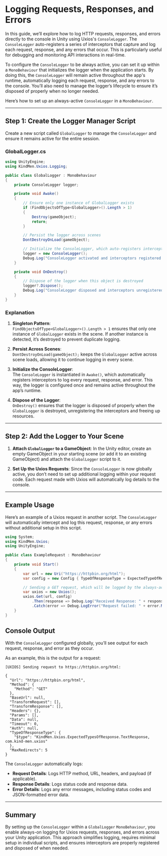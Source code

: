 ﻿# Logging Requests, Responses, and Errors

In this guide, we’ll explore how to log HTTP requests, responses, and errors directly to the console in Unity using
Uxios's `ConsoleLogger`. The `ConsoleLogger` auto-registers a series of interceptors that capture and log each request,
response, and any errors that occur. This is particularly useful for debugging and monitoring API interactions in
real-time.

To configure the `ConsoleLogger` to be always active, you can set it up within a `MonoBehaviour` that initializes the
logger when the application starts. By doing this, the `ConsoleLogger` will remain active throughout the app's runtime,
automatically logging each request, response, and any errors to the console. You’ll also need to manage the logger’s
lifecycle to ensure it’s disposed of properly when no longer needed.

Here’s how to set up an always-active `ConsoleLogger` in a `MonoBehaviour`.

---

## Step 1: Create the Logger Manager Script

Create a new script called `GlobalLogger` to manage the `ConsoleLogger` and ensure it remains active for the entire
session.

### GlobalLogger.cs

```csharp
using UnityEngine;
using KindMen.Uxios.Logging;

public class GlobalLogger : MonoBehaviour
{
    private ConsoleLogger logger;

    private void Awake()
    {
        // Ensure only one instance of GlobalLogger exists
        if (FindObjectsOfType<GlobalLogger>().Length > 1)
        {
            Destroy(gameObject);
            return;
        }

        // Persist the logger across scenes
        DontDestroyOnLoad(gameObject);

        // Initialize the ConsoleLogger, which auto-registers interceptors
        logger = new ConsoleLogger();
        Debug.Log("ConsoleLogger activated and interceptors registered.");
    }

    private void OnDestroy()
    {
        // Dispose of the logger when this object is destroyed
        logger?.Dispose();
        Debug.Log("ConsoleLogger disposed and interceptors unregistered.");
    }
}
```

### Explanation

1. **Singleton Pattern**:  
   `FindObjectsOfType<GlobalLogger>().Length > 1` ensures that only one instance of `GlobalLogger` exists in the scene.
   If another instance is detected, it’s destroyed to prevent duplicate logging.

2. **Persist Across Scenes**:  
   `DontDestroyOnLoad(gameObject);` keeps the `GlobalLogger` active across scene loads, allowing it to continue logging
   in every scene.

3. **Initialize the ConsoleLogger**:  
   The `ConsoleLogger` is instantiated in `Awake()`, which automatically registers interceptors to log every request,
   response, and error. This way, the logger is configured once and remains active throughout the app’s runtime.

4. **Dispose of the Logger**:  
   `OnDestroy()` ensures that the logger is disposed of properly when the `GlobalLogger` is destroyed, unregistering the
   interceptors and freeing up resources.

---

## Step 2: Add the Logger to Your Scene

1. **Attach `GlobalLogger` to a GameObject**: In the Unity editor, create an empty GameObject in your starting scene (or
   add it to an existing GameObject) and attach the `GlobalLogger` script to it.

2. **Set Up the Uxios Requests**: Since the `ConsoleLogger` is now globally active, you don’t need to set up additional
   logging within your request code. Each request made with Uxios will automatically log details to the console.

---

## Example Usage

Here’s an example of a Uxios request in another script. The `ConsoleLogger` will automatically intercept and log this
request, response, or any errors without additional setup in this script.

```csharp
using System;
using KindMen.Uxios;
using UnityEngine;

public class ExampleRequest : MonoBehaviour
{
    private void Start()
    {
        var url = new Uri("https://httpbin.org/html");
        var config = new Config { TypeOfResponseType = ExpectedTypeOfResponse.Text() };

        // Sending a GET request, which will be logged by the always-active ConsoleLogger
        var uxios = new Uxios();
        uxios.Get(url, config)
            .Then(response => Debug.Log("Received Response: " + response.Data))
            .Catch(error => Debug.LogError("Request failed: " + error.Message));
    }
}
```

## Console Output

With the `ConsoleLogger` configured globally, you’ll see output for each request, response, and error as they occur.

As an example, this is the output for a request:

```plaintext
[UXIOS] Sending request to https://httpbin.org/html: 

{
  "Url": "https://httpbin.org/html",
  "Method": {
    "Method": "GET"
  },
  "BaseUrl": null,
  "TransformRequest": [],
  "TransformResponse": [],
  "Headers": {},
  "Params": [],
  "Data": null,
  "Timeout": 0,
  "Auth": null,
  "TypeOfResponseType": {
    "$type": "KindMen.Uxios.ExpectedTypesOfResponse.TextResponse, com.kind-men.uxios"
  },
  "MaxRedirects": 5
}
```

The `ConsoleLogger` automatically logs:

- **Request Details**: Logs HTTP method, URL, headers, and payload (if applicable).
- **Response Details**: Logs status code and response data.
- **Error Details**: Logs any error messages, including status codes and JSON-formatted error data.

---

## Summary

By setting up the `ConsoleLogger` within a `GlobalLogger` `MonoBehaviour`, you enable always-on logging for Uxios
requests, responses, and errors across your Unity application. This approach simplifies logging, requires minimal setup
in individual scripts, and ensures interceptors are properly registered and disposed of when needed.